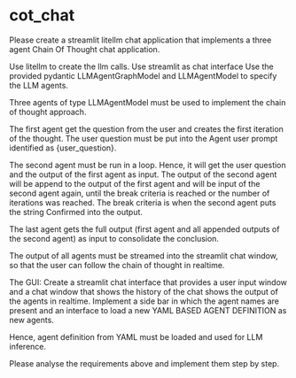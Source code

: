 # cot_chat

Please create a streamlit litellm chat application that implements a three agent Chain Of Thought chat application.

Use litellm to create the llm calls.
Use streamlit as chat interface
Use the provided pydantic LLMAgentGraphModel and LLMAgentModel to specify the LLM agents.

Three agents of type LLMAgentModel must be used to implement the chain of thought approach.

The first agent get the question from the user and creates the first iteration of the thought.
The user question must be put into the Agent user prompt identified as {user_question}.

The second agent must be run in a loop. Hence, it will get the user question and the output of the first agent as input.
The output of the second agent will be append to the output of the first agent and will be input of the second agent again,
until the break criteria is reached or the number of iterations was reached. The break criteria is when the second agent puts the
string <final>Confirmed</final> into the output.

The last agent gets the full output (first agent and all appended outputs of the second agent) as input to consolidate
the conclusion.

The output of all agents must be streamed into the streamlit chat window, so that the user can follow the chain of thought
in realtime.

The GUI:
Create a streamlit chat interface that provides a user input window and a chat window that shows the history of
the chat shows the output of the agents in realtime. Implement a side bar in which the agent names are present and an interface to load a new
YAML BASED AGENT DEFINITION as new agents.

Hence, agent definition from YAML must be loaded and used for LLM inference.

Please analyse the requirements above and implement them step by step.